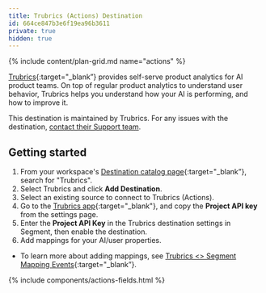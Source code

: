 ```yaml
---
title: Trubrics (Actions) Destination
id: 664ce847b3e6f19ea96b3611
private: true
hidden: true
---
```


{% include content/plan-grid.md name="actions" %}

[Trubrics](https://trubrics.com/?utm_source=segmentio&utm_medium=docs&utm_campaign=partners){:target="_blank”} provides self-serve product analytics for AI product teams. On top of regular product analytics to understand user behavior, Trubrics helps you understand how your AI is performing, and how to improve it.

This destination is maintained by Trubrics. For any issues with the destination, [contact their Support team](mailto:jeff.kayne@trubrics.com).

## Getting started

1. From your workspace's [Destination catalog page](https://app.segment.com/goto-my-workspace/destinations/catalog){:target="_blank”}, search for "Trubrics".
2. Select Trubrics and click **Add Destination**.
3. Select an existing source to connect to Trubrics (Actions).
4. Go to the [Trubrics app](https://app.trubrics.com){:target="_blank"}, and copy the **Project API key** from the settings page.
5. Enter the **Project API Key** in the Trubrics destination settings in Segment, then enable the destination.
6. Add mappings for your AI/user properties.
 - To learn more about adding mappings, see [Trubrics <> Segment Mapping Events](https://www.loom.com/share/3bc3a02cf38d47b4b865c50314dbc8fb){:target="_blank”}.

{% include components/actions-fields.html %}